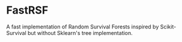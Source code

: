 # FastRSF
A fast implementation of Random Survival Forests inspired by Scikit-Survival but without Sklearn's tree implementation.
